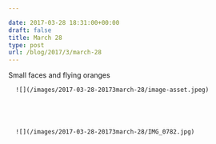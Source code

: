 ```yaml
---

date: 2017-03-28 18:31:00+00:00
draft: false
title: March 28
type: post
url: /blog/2017/3/march-28
---
```


Small faces and flying oranges


  
      ![](/images/2017-03-28-20173march-28/image-asset.jpeg)

  


  
      ![](/images/2017-03-28-20173march-28/IMG_0782.jpg)

